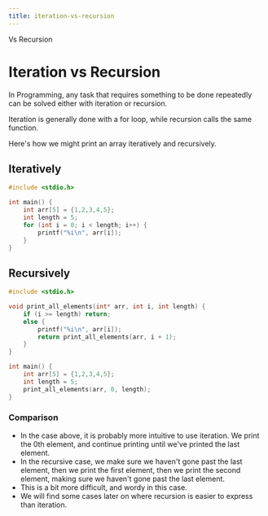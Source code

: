 ```yaml
---
title: iteration-vs-recursion
---
```


Vs Recursion

# Iteration vs Recursion

In Programming, any task that requires something to be done repeatedly
can be solved either with iteration or recursion.

Iteration is generally done with a for loop, while recursion calls the
same function.

Here\'s how we might print an array iteratively and recursively.

## Iteratively

```c
#include <stdio.h>

int main() {
    int arr[5] = {1,2,3,4,5};
    int length = 5;
    for (int i = 0; i < length; i++) {
        printf("%i\n", arr[i]);
    }
}
```

## Recursively

```c
#include <stdio.h>

void print_all_elements(int* arr, int i, int length) {
    if (i >= length) return;
    else {
        printf("%i\n", arr[i]);
        return print_all_elements(arr, i + 1);
    }
}

int main() {
    int arr[5] = {1,2,3,4,5};
    int length = 5;
    print_all_elements(arr, 0, length);
}
```

### Comparison

- In the case above, it is probably more intuitive to use iteration.
  We print the 0th element, and continue printing until we\'ve printed
  the last element.
- In the recursive case, we make sure we haven\'t gone past the last
  element, then we print the first element, then we print the second
  element, making sure we haven\'t gone past the last element.
- This is a bit more difficult, and wordy in this case.
- We will find some cases later on where recursion is easier to
  express than iteration.
